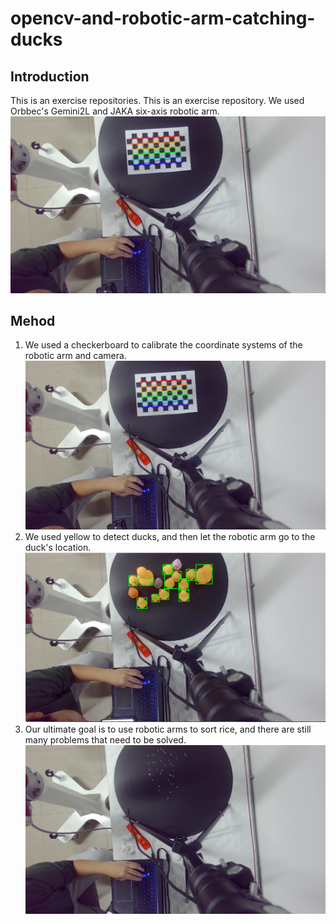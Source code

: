 # opencv-and-robotic-arm-catching-ducks

## Introduction
This is an exercise repositories. This is an exercise repository. We used Orbbec's Gemini2L and JAKA six-axis robotic arm. ![](chessboard.png)
## Mehod
1. We used a checkerboard to calibrate the coordinate systems of the robotic arm and camera.![](Chessboard.png)
2. We used yellow to detect ducks, and then let the robotic arm go to the duck's location.
![](duck.png)
3. Our ultimate goal is to use robotic arms to sort rice, and there are still many problems that need to be solved.
![](rice.png)
